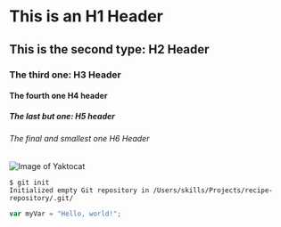# This is an H1 Header
## This is the second type: H2 Header
### The third one: H3 Header
#### The fourth one H4 header
##### The last but one: H5 header
###### The final and smallest one H6 Header


![Image of Yaktocat](https://octodex.github.com/images/yaktocat.png)


```
$ git init
Initialized empty Git repository in /Users/skills/Projects/recipe-repository/.git/
```

``` javascript
var myVar = "Hello, world!";
```

